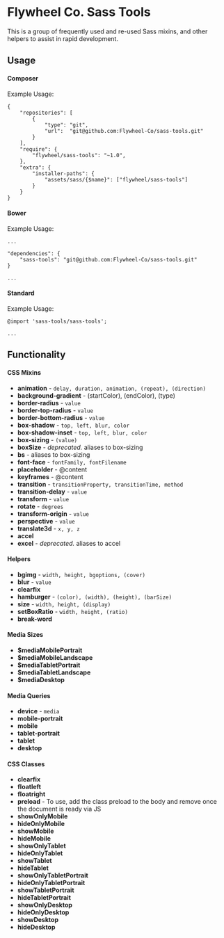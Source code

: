 # Flywheel Co. Sass Tools

This is a group of frequently used and re-used Sass mixins, and other helpers to assist in rapid development.

## Usage

#### Composer

Example Usage:

    {
        "repositories": [
            {
                "type": "git",
                "url":  "git@github.com:Flywheel-Co/sass-tools.git"
            }
        ],
        "require": {
            "flywheel/sass-tools": "~1.0",
        },
        "extra": {
            "installer-paths": {
                "assets/sass/{$name}": ["flywheel/sass-tools"]
            }
        }
    }

#### Bower

Example Usage:

    ...

    "dependencies": {
        "sass-tools": "git@github.com:Flywheel-Co/sass-tools.git"
    }

    ...


#### Standard

Example Usage:

    @import 'sass-tools/sass-tools';

    ...


## Functionality

#### CSS Mixins

* **animation** - `delay, duration, animation, (repeat), (direction)`
* **background-gradient** - (startColor), (endColor), (type)
* **border-radius** - `value`
 * **border-top-radius** - `value`
 * **border-bottom-radius** - `value`
* **box-shadow** - `top, left, blur, color`
 * **box-shadow-inset** - `top, left, blur, color`
* **box-sizing** - `(value)`
 * **boxSize** - _deprecated._ aliases to box-sizing
 * **bs** - aliases to box-sizing
* **font-face** - `fontFamily, fontFilename`
* **placeholder** - @content
* **keyframes** - @content
* **transition** - `transitionProperty, transitionTime, method`
 * **transition-delay** - `value`
* **transform** - `value`
 * **rotate** - `degrees`
 * **transform-origin** - `value`
 * **perspective** - `value`
 * **translate3d** - `x, y, z`
 * **accel**
 * **excel** - _deprecated._ aliases to accel

#### Helpers

* **bgimg** - `width, height, bgoptions, (cover)`
* **blur** - `value`
* **clearfix**
* **hamburger** - `(color), (width), (height), (barSize)`
* **size** - `width, height, (display)`
* **setBoxRatio** - `width, height, (ratio)`
* **break-word**

#### Media Sizes

* **$mediaMobilePortrait**
* **$mediaMobileLandscape**
* **$mediaTabletPortrait**
* **$mediaTabletLandscape**
* **$mediaDesktop**

#### Media Queries

* **device** - `media`
* **mobile-portrait**
* **mobile**
* **tablet-portrait**
* **tablet**
* **desktop**

#### CSS Classes

* **clearfix**
* **floatleft**
* **floatright**
* **preload** - To use, add the class preload to the body and remove once the document is ready via JS
* **showOnlyMobile**
* **hideOnlyMobile**
* **showMobile**
* **hideMobile**
* **showOnlyTablet**
* **hideOnlyTablet**
* **showTablet**
* **hideTablet**
* **showOnlyTabletPortrait**
* **hideOnlyTabletPortrait**
* **showTabletPortrait**
* **hideTabletPortrait**
* **showOnlyDesktop**
* **hideOnlyDesktop**
* **showDesktop**
* **hideDesktop**

